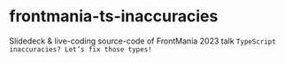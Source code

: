 # frontmania-ts-inaccuracies
Slidedeck & live-coding source-code of FrontMania 2023 talk `TypeScript inaccuracies? Let’s fix those types!`
